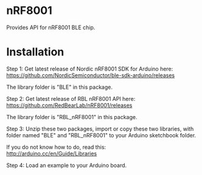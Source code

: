 nRF8001
=======

Provides API for nRF8001 BLE chip.


Installation
============

Step 1: Get latest release of Nordic nRF8001 SDK for Arduino here:<br/>
https://github.com/NordicSemiconductor/ble-sdk-arduino/releases

The library folder is "BLE" in this package.

Step 2: Get latest release of RBL nRF8001 API here:<br/>
https://github.com/RedBearLab/nRF8001/releases

The library folder is "RBL_nRF8001" in this package.

Step 3: Unzip these two packages, import or copy these two libraries, with folder named "BLE" and "RBL_nRF8001" to your Arduino sketchbook folder.

If you do not know how to do, read this:<br/>
http://arduino.cc/en/Guide/Libraries

Step 4: Load an example to your Arduino board.

